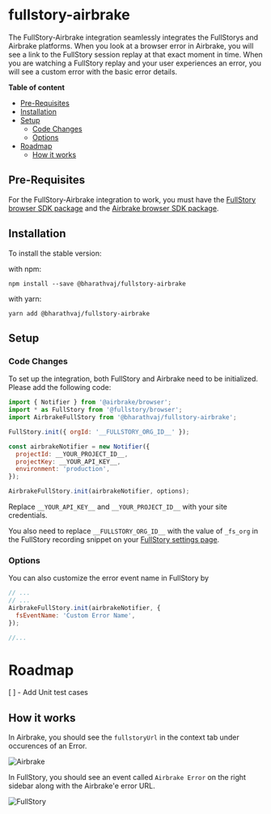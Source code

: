 # fullstory-airbrake

The FullStory-Airbrake integration seamlessly integrates the FullStorys and Airbrake platforms. When you look at a browser error in Airbrake, you will see a
link to the FullStory session replay at that exact moment in time. When you are watching a FullStory replay and your user experiences an error, you will see a
custom error with the basic error details.

<!-- START doctoc generated TOC please keep comment here to allow auto update -->
<!-- DON'T EDIT THIS SECTION, INSTEAD RE-RUN doctoc TO UPDATE -->

**Table of content**

- [Pre-Requisites](#pre-requisites)
- [Installation](#installation)
- [Setup](#setup)
  - [Code Changes](#code-changes)
  - [Options](#options)
- [Roadmap](#roadmap)
  - [How it works](#how-it-works)

<!-- END doctoc generated TOC please keep comment here to allow auto update -->

## Pre-Requisites

For the FullStory-Airbrake integration to work, you must have the [FullStory browser SDK package](https://www.npmjs.com/package/@fullstory/browser) and the
[Airbrake browser SDK package](https://github.com/airbrake/airbrake-js/tree/master/packages/browser).

## Installation

To install the stable version:

with npm:

```
npm install --save @bharathvaj/fullstory-airbrake
```

with yarn:

```
yarn add @bharathvaj/fullstory-airbrake
```

## Setup

### Code Changes

To set up the integration, both FullStory and Airbrake need to be initialized. Please add the following code:

```js
import { Notifier } from '@airbrake/browser';
import * as FullStory from '@fullstory/browser';
import AirbrakeFullStory from '@bharathvaj/fullstory-airbrake';

FullStory.init({ orgId: '__FULLSTORY_ORG_ID__' });

const airbrakeNotifier = new Notifier({
  projectId: __YOUR_PROJECT_ID__,
  projectKey: __YOUR_API_KEY__,
  environment: 'production',
});

AirbrakeFullStory.init(airbrakeNotifier, options);
```

Replace `__YOUR_API_KEY__` and `__YOUR_PROJECT_ID__` with your site credentials.

You also need to replace `__FULLSTORY_ORG_ID__` with the value of `_fs_org` in the FullStory recording snippet on your
[FullStory settings page](https://help.fullstory.com/hc/en-us/articles/360020623514).

### Options

You can also customize the error event name in FullStory by

```js
// ...
// ...
AirbrakeFullStory.init(airbrakeNotifier, {
  fsEventName: 'Custom Error Name',
});

//...
```

# Roadmap

[ ] - Add Unit test cases

## How it works

In Airbrake, you should see the `fullstoryUrl` in the context tab under occurences of an Error.

![Airbrake](https://i.imgur.com/bwMMLFA.png)

In FullStory, you should see an event called `Airbrake Error` on the right sidebar along with the Airbrake'e error URL.

![FullStory](https://i.imgur.com/emqBOm3.png)
